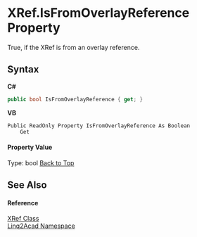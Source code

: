 # XRef.IsFromOverlayReference Property 
 

True, if the XRef is from an overlay reference.

## Syntax

**C#**<br />
``` C#
public bool IsFromOverlayReference { get; }
```

**VB**<br />
``` VB
Public ReadOnly Property IsFromOverlayReference As Boolean
	Get
```


#### Property Value
Type: bool
<a href="#XRefIsFromOverlayReference-Property">Back to Top</a>

## See Also


#### Reference
<a href="T_Linq2Acad_XRef.md#XRef-Class">XRef Class</a><br /><a href="N_Linq2Acad.md#Linq2Acad-Namespace">Linq2Acad Namespace</a><br />
